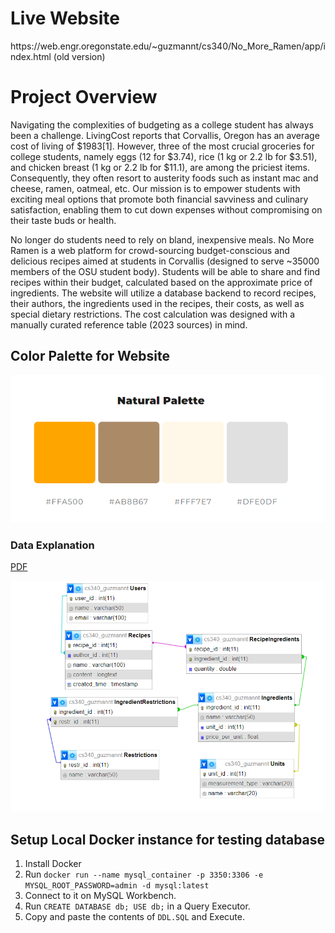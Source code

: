 <h1>Live Website</h1>
https://web.engr.oregonstate.edu/~guzmannt/cs340/No_More_Ramen/app/index.html (old version)

<h1>Project Overview</h1>
<p>Navigating the complexities of budgeting as a college student has always been a challenge. LivingCost reports that Corvallis, Oregon has an average cost of living of $1983[1]. However, three of the most crucial groceries for college students, namely eggs (12 for $3.74), rice (1 kg or 2.2 lb for $3.51), and chicken breast (1 kg or 2.2 lb for $11.1), are among the priciest items. Consequently, they often resort to austerity foods such as instant mac and cheese, ramen, oatmeal, etc. Our mission is to empower students with exciting meal options that promote both financial savviness and culinary satisfaction, enabling them to cut down expenses without compromising on their taste buds or health.</p>
<p>No longer do students need to rely on bland, inexpensive meals. No More Ramen is a web platform for crowd-sourcing budget-conscious and delicious recipes aimed at students in Corvallis (designed to serve ~35000 members of the OSU student body). Students will be able to share and find recipes within their budget, calculated based on the approximate price of ingredients. The website will utilize a database backend to record recipes, their authors, the ingredients used in the recipes, their costs, as well as special dietary restrictions. The cost calculation was designed with a manually curated reference table (2023 sources) in mind.</p>

<h2>Color Palette for Website</h2>

![color palette](color_palette_for_website.png)

<h3>Data Explanation</h3>
<a href="https://github.com/TeresitaCGNader/No_More_Ramen/blob/main/Data_Explanation.pdf" title="PDF">PDF</a>

![Schema](schema.png)

## Setup Local Docker instance for testing database

1. Install Docker
2. Run `docker run --name mysql_container -p 3350:3306 -e MYSQL_ROOT_PASSWORD=admin -d mysql:latest`
3. Connect to it on MySQL Workbench.
4. Run `CREATE DATABASE db; USE db;` in a Query Executor.
5. Copy and paste the contents of `DDL.SQL` and Execute.
